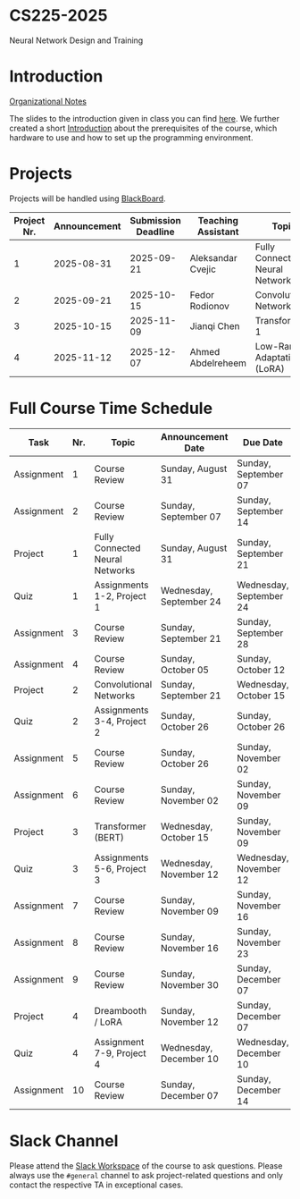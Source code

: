 # CS225-2025
Neural Network Design and Training

# Introduction
[Organizational Notes](https://docs.google.com/document/d/1l-Te6-_qTPBZPMusdre2hhs5qRPaghqMHR11KxlTz68/edit?usp=sharing)

The slides to the introduction given in class you can find [here](https://docs.google.com/presentation/d/1axIti0eqyr5MZ_OCMpFY6JhukKIqu3qxmLYKSq8w1us/edit?usp=sharing). We further created a short [Introduction](introduction.md) about the prerequisites of the course, which hardware to use and how to set up the programming environment.

# Projects
Projects will be handled using [BlackBoard](https://blackboard.kaust.edu.sa/).

| Project Nr. | Announcement  | Submission Deadline | Teaching Assistant | Topic                                             | Project Instructions |
| ----------- | ------------- | ------------------- | ------------------ | ------------------------------------------------- | -------------------- |
| 1           | 2025-08-31    | 2025-09-21          | Aleksandar Cvejic  | Fully Connected Neural Networks                   | [Download](P1_XXX_YYY_CS225.ipynb) |
| 2           | 2025-09-21    | 2025-10-15          | Fedor Rodionov     | Convolutional Networks                            | [Download](Project_2_Convolutional_Networks.zip) |
| 3           | 2025-10-15    | 2025-11-09          | Jianqi Chen        | Transformer 1                                     | |
| 4           | 2025-11-12    | 2025-12-07          | Ahmed Abdelreheem  | Low-Rank Adaptation (LoRA)                        | |                    

# Full Course Time Schedule

| Task       | Nr. | Topic                                | Announcement Date       | Due Date                | #Days              |
| ---------- | --- | ------------------------------------ | ----------------------- | ----------------------- | ------------------ |
| Assignment | 1   | Course Review                        | Sunday, August 31       | Sunday, September 07    |  7                 |
| Assignment | 2   | Course Review                        | Sunday, September 07    | Sunday, September 14    |  7                 |
| Project    | 1   | Fully Connected Neural Networks      | Sunday, August 31       | Sunday, September 21    | 21                 |
| Quiz       | 1   | Assignments 1-2, Project 1           | Wednesday, September 24 | Wednesday, September 24 |  0                 |
| Assignment | 3   | Course Review                        | Sunday, September 21    | Sunday, September 28    |  7                 |
| Assignment | 4   | Course Review                        | Sunday, October 05      | Sunday, October 12      |  7                 |
| Project    | 2   | Convolutional Networks               | Sunday, September 21    | Wednesday, October 15   | 24                 |
| Quiz       | 2   | Assignments 3-4, Project 2           | Sunday, October 26      | Sunday, October 26      |  0                 |
| Assignment | 5   | Course Review                        | Sunday, October 26      | Sunday, November 02     |  7                 |
| Assignment | 6   | Course Review                        | Sunday, November 02     | Sunday, November 09     |  7                 |
| Project    | 3   | Transformer (BERT)                   | Wednesday, October 15   | Sunday, November 09     | 25                 |
| Quiz       | 3   | Assignments 5-6, Project 3           | Wednesday, November 12  | Wednesday, November 12  |  0                 |
| Assignment | 7   | Course Review                        | Sunday, November 09     | Sunday, November 16     |  7                 |
| Assignment | 8   | Course Review                        | Sunday, November 16     | Sunday, November 23     |  7                 |
| Assignment | 9   | Course Review                        | Sunday, November 30     | Sunday, December 07     |  7                 |
| Project    | 4   | Dreambooth / LoRA                    | Sunday, November 12     | Sunday, December 07     | 24                 |
| Quiz       | 4   | Assignment 7-9, Project 4            | Wednesday, December 10  | Wednesday, December 10  |  0                 |
| Assignment | 10  | Course Review                        | Sunday, December 07     | Sunday, December 14     |  7                 |


# Slack Channel
Please attend the [Slack Workspace](https://join.slack.com/t/cs225-2025/shared_invite/zt-3bm4vxawi-aWjG0dceEFnag69ZR2Sqjw) of the course to ask questions. Please always use the `#general` channel to ask project-related questions and only contact the respective TA in exceptional cases.
